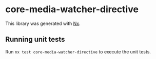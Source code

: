# core-media-watcher-directive

This library was generated with [Nx](https://nx.dev).

## Running unit tests

Run `nx test core-media-watcher-directive` to execute the unit tests.
